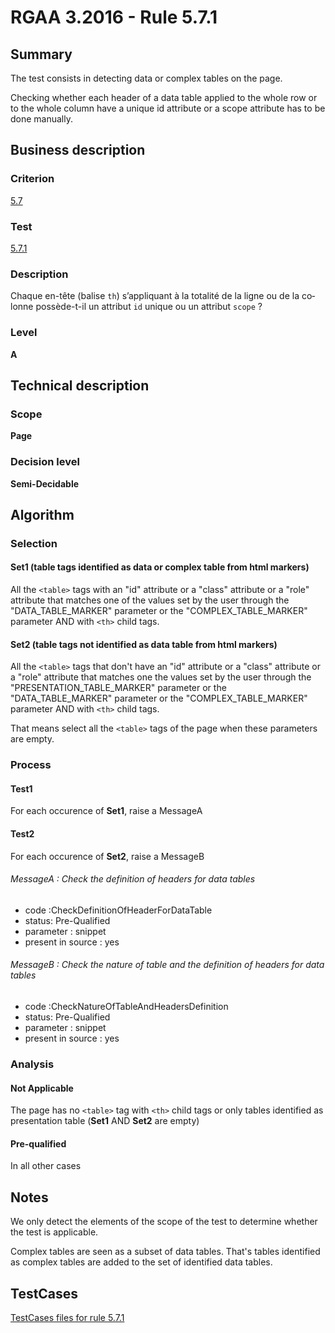# RGAA 3.2016 - Rule 5.7.1

## Summary
The test consists in detecting data or complex tables on the page.

Checking whether each header of a data table applied to the whole row or to the whole column have a unique id attribute or a scope attribute has to be done manually.

## Business description

### Criterion
[5.7](http://references.modernisation.gouv.fr/rgaa-accessibilite/criteres.html#crit-5-7)

### Test
[5.7.1](http://references.modernisation.gouv.fr/rgaa-accessibilite/criteres.html#test-5-7-1)

### Description
<div lang="fr">Chaque en-t&#xEA;te (balise <code lang="en">th</code>) s&#x2019;appliquant &#xE0; la totalit&#xE9; de la ligne ou de la colonne poss&#xE8;de-t-il un attribut <code lang="en">id</code> unique ou un attribut <code lang="en">scope</code>&nbsp;?</div>

### Level
**A**

## Technical description

### Scope
**Page**

### Decision level
**Semi-Decidable**

## Algorithm

### Selection

#### Set1 (table tags identified as data or complex table from html markers)

All the `<table>` tags with an "id" attribute or a "class" attribute or a "role" attribute that matches one of the values set by the user through the "DATA_TABLE_MARKER" parameter or the "COMPLEX_TABLE_MARKER" parameter AND with `<th>` child tags.

#### Set2 (table tags not identified as data table from html markers)

All the `<table>` tags that don't have an "id" attribute or a "class" attribute or a "role" attribute that matches one the values set by the user through the "PRESENTATION_TABLE_MARKER" parameter or the
"DATA_TABLE_MARKER" parameter or the "COMPLEX_TABLE_MARKER" parameter AND with `<th>` child tags. 

That means select all the `<table>` tags of the page when these parameters are empty.

### Process

#### Test1

For each occurence of **Set1**, raise a MessageA

#### Test2

For each occurence of **Set2**, raise a MessageB

###### MessageA : Check the definition of headers for data tables

-   code :CheckDefinitionOfHeaderForDataTable
-   status: Pre-Qualified
-   parameter : snippet
-   present in source : yes

###### MessageB : Check the nature of table and the definition of headers for data tables

-   code :CheckNatureOfTableAndHeadersDefinition
-   status: Pre-Qualified
-   parameter : snippet
-   present in source : yes

### Analysis

#### Not Applicable

The page has no `<table>` tag with `<th>` child tags or only tables identified as presentation table (**Set1** AND **Set2** are empty)

#### Pre-qualified

In all other cases

## Notes

We only detect the elements of the scope of the test to determine whether the test is applicable.

Complex tables are seen as a subset of data tables. That's tables identified as complex tables are added to the set of identified data tables.



##  TestCases

[TestCases files for rule 5.7.1](https://github.com/Asqatasun/Asqatasun/tree/develop/rules/rules-rgaa3.2016/src/test/resources/testcases/rgaa32016/Rgaa32016Rule050701/)


